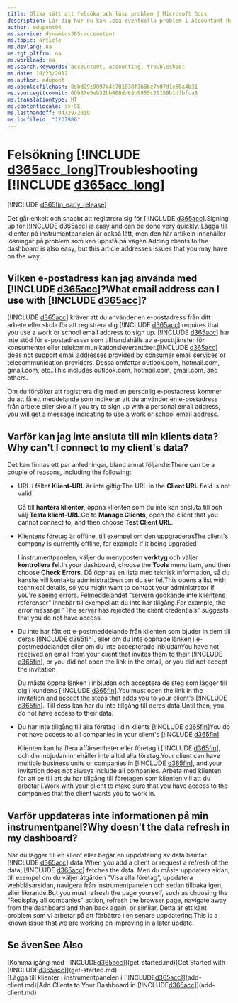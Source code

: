 ```yaml
---
title: Olika sätt att felsöka och lösa problem | Microsoft Docs
description: Lär dig hur du kan lösa eventuella problem i Accountant Hub för Dynamics 365.
author: edupont04
ms.service: dynamics365-accountant
ms.topic: article
ms.devlang: na
ms.tgt_pltfrm: na
ms.workload: na
ms.search.keywords: accountant, accounting, troubleshoot
ms.date: 10/23/2017
ms.author: edupont
ms.openlocfilehash: 0ebd99e9097e4c701038f3b8be7a07d1e80a4b31
ms.sourcegitcommit: 60b87e5eb32bb408dd65b9855c29159b1dfbfca8
ms.translationtype: HT
ms.contentlocale: sv-SE
ms.lasthandoff: 04/29/2019
ms.locfileid: "1237986"
---
```

# <a name="troubleshooting-include-d365acclongincludesd365acclongmdmd"></a><span data-ttu-id="f424c-103">Felsökning [!INCLUDE [d365acc_long](includes/d365acc_long_md.md)]</span><span class="sxs-lookup"><span data-stu-id="f424c-103">Troubleshooting [!INCLUDE [d365acc_long](includes/d365acc_long_md.md)]</span></span>
[!INCLUDE [d365fin_early_release](includes/d365fin_early_release.md.md)]

<span data-ttu-id="f424c-104">Det går enkelt och snabbt att registrera sig för [!INCLUDE [d365acc](includes/d365acc_md.md)].</span><span class="sxs-lookup"><span data-stu-id="f424c-104">Signing up for [!INCLUDE [d365acc](includes/d365acc_md.md)] is easy and can be done very quickly.</span></span> <span data-ttu-id="f424c-105">Lägga till klienter på instrumentpanelen är också lätt, men den här artikeln innehåller lösningar på problem som kan uppstå på vägen.</span><span class="sxs-lookup"><span data-stu-id="f424c-105">Adding clients to the dashboard is also easy, but this article addresses issues that you may have on the way.</span></span>

## <a name="what-email-address-can-i-use-with-include-d365accincludesd365accmdmd"></a><span data-ttu-id="f424c-106">Vilken e-postadress kan jag använda med [!INCLUDE [d365acc](includes/d365acc_md.md)]?</span><span class="sxs-lookup"><span data-stu-id="f424c-106">What email address can I use with [!INCLUDE [d365acc](includes/d365acc_md.md)]?</span></span>
<span data-ttu-id="f424c-107">[!INCLUDE [d365acc](includes/d365acc_md.md)] kräver att du använder en e-postadress från ditt arbete eller skola för att registrera dig.</span><span class="sxs-lookup"><span data-stu-id="f424c-107">[!INCLUDE [d365acc](includes/d365acc_md.md)] requires that you use a work or school email address to sign up.</span></span> <span data-ttu-id="f424c-108">[!INCLUDE [d365acc](includes/d365acc_md.md)] har inte stöd för e-postadresser som tillhandahålls av e-posttjänster för konsumenter eller telekommunikationsleverantörer.</span><span class="sxs-lookup"><span data-stu-id="f424c-108">[!INCLUDE [d365acc](includes/d365acc_md.md)] does not support email addresses provided by consumer email services or telecommunication providers.</span></span> <span data-ttu-id="f424c-109">Dessa omfattar outlook.com, hotmail.com, gmail.com, etc..</span><span class="sxs-lookup"><span data-stu-id="f424c-109">This includes outlook.com, hotmail.com, gmail.com, and others.</span></span>  

<span data-ttu-id="f424c-110">Om du försöker att registrera dig med en personlig e-postadress kommer du att få ett meddelande som indikerar att du använder en e-postadress från arbete eller skola.</span><span class="sxs-lookup"><span data-stu-id="f424c-110">If you try to sign up with a personal email address, you will get a message indicating to use a work or school email address.</span></span>  

## <a name="why-cant-i-connect-to-my-clients-data"></a><span data-ttu-id="f424c-111">Varför kan jag inte ansluta till min klients data?</span><span class="sxs-lookup"><span data-stu-id="f424c-111">Why can't I connect to my client's data?</span></span>
<span data-ttu-id="f424c-112">Det kan finnas ett par anledningar, bland annat följande:</span><span class="sxs-lookup"><span data-stu-id="f424c-112">There can be a couple of reasons, including the following:</span></span>

- <span data-ttu-id="f424c-113">URL i fältet **Klient-URL** är inte giltig:</span><span class="sxs-lookup"><span data-stu-id="f424c-113">The URL in the **Client URL** field is not valid</span></span>  

  <span data-ttu-id="f424c-114">Gå till **hantera klienter**, öppna klienten som du inte kan ansluta till och välj **Testa klient-URL**.</span><span class="sxs-lookup"><span data-stu-id="f424c-114">Go to **Manage Clients**, open the client that you cannot connect to, and then choose **Test Client URL**.</span></span>  
- <span data-ttu-id="f424c-115">Klientens företag är offline, till exempel om den uppgraderas</span><span class="sxs-lookup"><span data-stu-id="f424c-115">The client's company is currently offline, for example if it being upgraded</span></span>

  <span data-ttu-id="f424c-116">I instrumentpanelen, väljer du menyposten **verktyg** och väljer **kontrollera fel**.</span><span class="sxs-lookup"><span data-stu-id="f424c-116">In your dashboard, choose the **Tools** menu item, and then choose **Check Errors**.</span></span> <span data-ttu-id="f424c-117">Då öppnas en lista med teknisk information, så du kanske vill kontakta administratören om du ser fel.</span><span class="sxs-lookup"><span data-stu-id="f424c-117">This opens a list with technical details, so you might want to contact your administrator if you're seeing errors.</span></span> <span data-ttu-id="f424c-118">Felmeddelandet ”servern godkände inte klientens referenser” innebär till exempel att du inte har tillgång.</span><span class="sxs-lookup"><span data-stu-id="f424c-118">For example, the error message "The server has rejected the client credentials" suggests that you do not have access.</span></span>  
- <span data-ttu-id="f424c-119">Du inte har fått ett e-postmeddelande från klienten som bjuder in dem till deras [!INCLUDE [d365fin](includes/d365fin_md.md)], eller om du inte öppnade länken i e-postmeddelandet eller om du inte accepterade inbjudan</span><span class="sxs-lookup"><span data-stu-id="f424c-119">You have not received an email from your client that invites them to their [!INCLUDE [d365fin](includes/d365fin_md.md)], or you did not open the link in the email, or you did not accept the invitation</span></span>

  <span data-ttu-id="f424c-120">Du måste öppna länken i inbjudan och acceptera de steg som lägger till dig i kundens [!INCLUDE [d365fin](includes/d365fin_md.md)].</span><span class="sxs-lookup"><span data-stu-id="f424c-120">You must open the link in the invitation and accept the steps that adds you to your client's [!INCLUDE [d365fin](includes/d365fin_md.md)].</span></span> <span data-ttu-id="f424c-121">Till dess kan har du inte tillgång till deras data.</span><span class="sxs-lookup"><span data-stu-id="f424c-121">Until then, you do not have access to their data.</span></span>  
- <span data-ttu-id="f424c-122">Du har inte tillgång till alla företag i din klients [!INCLUDE [d365fin](includes/d365fin_md.md)]</span><span class="sxs-lookup"><span data-stu-id="f424c-122">You do not have access to all companies in your client's [!INCLUDE [d365fin](includes/d365fin_md.md)]</span></span>

  <span data-ttu-id="f424c-123">Klienten kan ha flera affärsenheter eller företag i [!INCLUDE [d365fin](includes/d365fin_md.md)], och din inbjudan innehåller inte alltid alla företag.</span><span class="sxs-lookup"><span data-stu-id="f424c-123">Your client can have multiple business units or companies in [!INCLUDE [d365fin](includes/d365fin_md.md)], and your invitation does not always include all companies.</span></span> <span data-ttu-id="f424c-124">Arbeta med klienten för att se till att du har tillgång till företagen som klienten vill att du arbetar i.</span><span class="sxs-lookup"><span data-stu-id="f424c-124">Work with your client to make sure that you have access to the companies that the client wants you to work in.</span></span>  

## <a name="why-doesnt-the-data-refresh-in-my-dashboard"></a><span data-ttu-id="f424c-125">Varför uppdateras inte informationen på min instrumentpanel?</span><span class="sxs-lookup"><span data-stu-id="f424c-125">Why doesn't the data refresh in my dashboard?</span></span>
<span data-ttu-id="f424c-126">När du lägger till en klient eller begär en uppdatering av data hämtar [!INCLUDE [d365acc](includes/d365acc_md.md)] data.</span><span class="sxs-lookup"><span data-stu-id="f424c-126">When you add a client or request a refresh of the data, [!INCLUDE [d365acc](includes/d365acc_md.md)] fetches the data.</span></span> <span data-ttu-id="f424c-127">Men du måste uppdatera sidan, till exempel om du väljer åtgärden ”Visa alla företag”, uppdatera webbläsarsidan, navigera från instrumentpanelen och sedan tillbaka igen, eller liknande.</span><span class="sxs-lookup"><span data-stu-id="f424c-127">But you must refresh the page yourself, such as choosing the "Redisplay all companies" action, refresh the browser page, navigate away from the dashboard and then back again, or similar.</span></span> <span data-ttu-id="f424c-128">Detta är ett känt problem som vi arbetar på att förbättra i en senare uppdatering.</span><span class="sxs-lookup"><span data-stu-id="f424c-128">This is a known issue that we are working on improving in a later update.</span></span>  

## <a name="see-also"></a><span data-ttu-id="f424c-129">Se även</span><span class="sxs-lookup"><span data-stu-id="f424c-129">See Also</span></span>
<span data-ttu-id="f424c-130">[Komma igång med [!INCLUDE[d365acc](includes/d365acc_md.md)]](get-started.md)</span><span class="sxs-lookup"><span data-stu-id="f424c-130">[Get Started with [!INCLUDE[d365acc](includes/d365acc_md.md)]](get-started.md)</span></span>  
<span data-ttu-id="f424c-131">[Lägga till klienter i instrumentpanelen i [!INCLUDE[d365acc](includes/d365acc_md.md)]](add-client.md)</span><span class="sxs-lookup"><span data-stu-id="f424c-131">[Add Clients to Your Dashboard in [!INCLUDE[d365acc](includes/d365acc_md.md)]](add-client.md)</span></span>  
